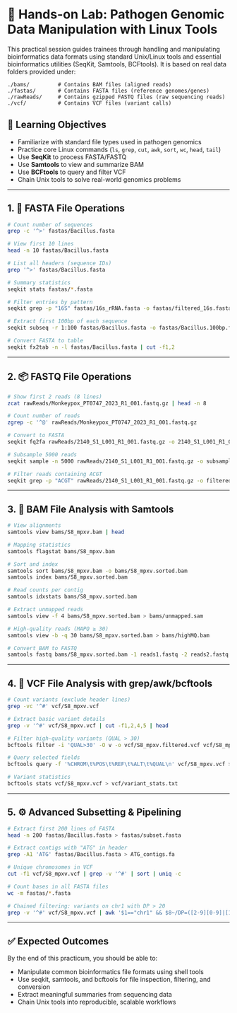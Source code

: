 
# 🧪 Hands-on Lab: Pathogen Genomic Data Manipulation with Linux Tools

This practical session guides trainees through handling and manipulating bioinformatics data formats using standard Unix/Linux tools and essential bioinformatics utilities (SeqKit, Samtools, BCFtools). It is based on real data folders provided under:

```
./bams/         # Contains BAM files (aligned reads)
./fastas/       # Contains FASTA files (reference genomes/genes)
./rawReads/     # Contains gzipped FASTQ files (raw sequencing reads)
./vcf/          # Contains VCF files (variant calls)
```

## 🎯 Learning Objectives

- Familiarize with standard file types used in pathogen genomics
- Practice core Linux commands (`ls`, `grep`, `cut`, `awk`, `sort`, `wc`, `head`, `tail`)
- Use **SeqKit** to process FASTA/FASTQ
- Use **Samtools** to view and summarize BAM
- Use **BCFtools** to query and filter VCF
- Chain Unix tools to solve real-world genomics problems

---

## 1. 📁 FASTA File Operations

```bash
# Count number of sequences
grep -c '^>' fastas/Bacillus.fasta

# View first 10 lines
head -n 10 fastas/Bacillus.fasta

# List all headers (sequence IDs)
grep '^>' fastas/Bacillus.fasta

# Summary statistics
seqkit stats fastas/*.fasta

# Filter entries by pattern
seqkit grep -p "16S" fastas/16s_rRNA.fasta -o fastas/filtered_16s.fasta

# Extract first 100bp of each sequence
seqkit subseq -r 1:100 fastas/Bacillus.fasta -o fastas/Bacillus.100bp.fasta

# Convert FASTA to table
seqkit fx2tab -n -l fastas/Bacillus.fasta | cut -f1,2
```

---

## 2. 📦 FASTQ File Operations

```bash
# Show first 2 reads (8 lines)
zcat rawReads/Monkeypox_PT0747_2023_R1_001.fastq.gz | head -n 8

# Count number of reads
zgrep -c '^@' rawReads/Monkeypox_PT0747_2023_R1_001.fastq.gz

# Convert to FASTA
seqkit fq2fa rawReads/2140_S1_L001_R1_001.fastq.gz -o 2140_S1_L001_R1_001.fasta

# Subsample 5000 reads
seqkit sample -n 5000 rawReads/2140_S1_L001_R1_001.fastq.gz -o subsample_R1.fastq.gz

# Filter reads containing ACGT
seqkit grep -p "ACGT" rawReads/2140_S1_L001_R1_001.fastq.gz -o filtered_ACGT.fastq.gz
```

---

## 3. 🧬 BAM File Analysis with Samtools

```bash
# View alignments
samtools view bams/S8_mpxv.bam | head

# Mapping statistics
samtools flagstat bams/S8_mpxv.bam

# Sort and index
samtools sort bams/S8_mpxv.bam -o bams/S8_mpxv.sorted.bam
samtools index bams/S8_mpxv.sorted.bam

# Read counts per contig
samtools idxstats bams/S8_mpxv.sorted.bam

# Extract unmapped reads
samtools view -f 4 bams/S8_mpxv.sorted.bam > bams/unmapped.sam

# High-quality reads (MAPQ ≥ 30)
samtools view -b -q 30 bams/S8_mpxv.sorted.bam > bams/highMQ.bam

# Convert BAM to FASTQ
samtools fastq bams/S8_mpxv.sorted.bam -1 reads1.fastq -2 reads2.fastq
```

---

## 4. 🧬 VCF File Analysis with grep/awk/bcftools

```bash
# Count variants (exclude header lines)
grep -vc '^#' vcf/S8_mpxv.vcf

# Extract basic variant details
grep -v '^#' vcf/S8_mpxv.vcf | cut -f1,2,4,5 | head

# Filter high-quality variants (QUAL > 30)
bcftools filter -i 'QUAL>30' -O v -o vcf/S8_mpxv.filtered.vcf vcf/S8_mpxv.vcf

# Query selected fields
bcftools query -f '%CHROM\t%POS\t%REF\t%ALT\t%QUAL\n' vcf/S8_mpxv.vcf > vcf/variants_summary.txt

# Variant statistics
bcftools stats vcf/S8_mpxv.vcf > vcf/variant_stats.txt
```

---

## 5. ⚙️ Advanced Subsetting & Pipelining

```bash
# Extract first 200 lines of FASTA
head -n 200 fastas/Bacillus.fasta > fastas/subset.fasta

# Extract contigs with "ATG" in header
grep -A1 'ATG' fastas/Bacillus.fasta > ATG_contigs.fa

# Unique chromosomes in VCF
cut -f1 vcf/S8_mpxv.vcf | grep -v '^#' | sort | uniq -c

# Count bases in all FASTA files
wc -m fastas/*.fasta

# Chained filtering: variants on chr1 with DP > 20
grep -v '^#' vcf/S8_mpxv.vcf | awk '$1=="chr1" && $8~/DP=([2-9][0-9]|[1-9][0-9]{2,})/' | wc -l
```

---

## ✅ Expected Outcomes

By the end of this practicum, you should be able to:

- Manipulate common bioinformatics file formats using shell tools
- Use seqkit, samtools, and bcftools for file inspection, filtering, and conversion
- Extract meaningful summaries from sequencing data
- Chain Unix tools into reproducible, scalable workflows
